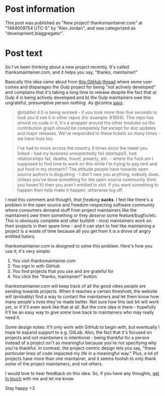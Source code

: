 # Post information

This post was published as "New project! thanksmaintainer.com" at "1484009754 UTC-5" by "Alex Jordan", and was categorized as "development,blaggregator".

# Post text

So I've been thinking about a new project recently. It's called thanksmaintainer.com, and it helps you say, "thanks, maintainer!"

Basically this idea came about from [this GitHub thread][1] where some user comes and disparages the Gulp project for being "not actively developed" and complains that it's taking a long time to release despite the fact that a) Gulp 4 _is_ being actively developed and b) the Gulp maintainers owe this ungrateful, presumptive person _nothing_. As @contra [says][2]:

> @rbatllet 4.0 is being worked - if you took more than five seconds to look you'd see it in other repos (for example: #1604). This repo has almost no code in it, it's a wrapper around the other modules so the contribution graph should be completely flat except for doc updates and major releases. We've responded to these tickets so many times - we have lives too.
>
> I've had to move across the country 3 times since the tweet you linked - had my business unexpectedly fail (startups!), had relationships fail, deaths, travel, poverty, etc. - where the fuck am I supposed to find time to work on this while I'm trying to pay rent and put food in my stomach? The attitude people have towards open source authors is disgusting - I don't owe you anything, nobody does. Unless you've done something for the open source community (hint: you haven't!) then you aren't entitled to shit. If you want something to happen then help make it happen, otherwise log off.

I read this comment and thought, _that freaking **sucks**_. I feel like there's a problem in the open source and freedom-respecting software community where consumers demand stuff from project maintainers like the maintainers _owe_ them something or they _deserve_ some feature/bugfix/etc. This is obviously complete and utter bullshit - most maintainers work on their projects in their spare time - and it can start to feel like maintaining a project is a waste of time because all you get from it is a drove of angry entitled haters.

thanksmaintainer.com is designed to solve this problem. Here's how you use it; it's very simple:

1. You visit thanksmaintainer.com
2. You sign in with GitHub
3. You find projects that you use and are grateful for
4. You click the "thanks, maintainer!" button

thanksmaintainer.com will keep track of all the good vibes people are sending towards projects. When it reaches a certain threshold, the website will (probably) find a way to contact the maintainers and let them know how many people's lives they've made better. Not sure how this last bit will work yet, or if it'll even work like that at all. But the core idea is there - hopefully it'll be an easy way to give some love back to maintainers who may really need it.

Some design notes: it'll only work with GitHub to begin with, but eventually I hope to expand support to e.g. GitLab. Also, the fact that it's focused on projects and not maintainers is intentional - being thankful for a person instead of a project isn't as meaningful because you're not specifying why you're thankful. In contrast, the project-centric design lets you say, "these _particular_ lines of code impacted my life in a meaningful way." Plus, a lot of projects have more than one maintainer, and it seems foolish to only thank _some_ of the project maintainers, and not others.

I would love to hear feedback on this idea. So, if you have any thoughts, [get in touch][3] with me and let me know.

Stay happy <3

 [1]: https://github.com/gulpjs/gulp/issues/1806
 [2]: https://github.com/gulpjs/gulp/issues/1806#issuecomment-247416856
 [3]: /contact
